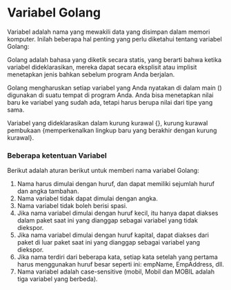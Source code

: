 # Variabel Golang

Variabel adalah nama yang mewakili data yang disimpan dalam memori komputer. Inilah beberapa hal penting yang perlu diketahui tentang variabel Golang:

Golang adalah bahasa yang diketik secara statis, yang berarti bahwa ketika variabel dideklarasikan, mereka dapat secara eksplisit atau implisit menetapkan jenis bahkan sebelum program Anda berjalan.

Golang mengharuskan setiap variabel yang Anda nyatakan di dalam main () digunakan di suatu tempat di program Anda.
Anda bisa menetapkan nilai baru ke variabel yang sudah ada, tetapi harus berupa nilai dari tipe yang sama.

Variabel yang dideklarasikan dalam kurung kurawal {}, kurung kurawal pembukaan {memperkenalkan lingkup baru yang berakhir dengan kurung kurawal}.

### Beberapa ketentuan Variabel
Berikut adalah aturan berikut untuk memberi nama variabel Golang:
1. Nama harus dimulai dengan huruf, dan dapat memiliki sejumlah huruf dan angka tambahan.
2. Nama variabel tidak dapat dimulai dengan angka.
3. Nama variabel tidak boleh berisi spasi.
4. Jika nama variabel dimulai dengan huruf kecil, itu hanya dapat diakses dalam paket saat ini yang dianggap sebagai variabel yang tidak diekspor.
5. Jika nama variabel dimulai dengan huruf kapital, dapat diakses dari paket di luar paket saat ini yang dianggap sebagai variabel yang diekspor.
6. Jika nama terdiri dari beberapa kata, setiap kata setelah yang pertama harus menggunakan huruf besar seperti ini: empName, EmpAddress, dll.
7. Nama variabel adalah case-sensitive (mobil, Mobil dan MOBIL adalah tiga variabel yang berbeda).
